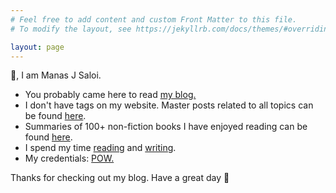 ```yaml
---
# Feel free to add content and custom Front Matter to this file.
# To modify the layout, see https://jekyllrb.com/docs/themes/#overriding-theme-defaults

layout: page
---
```

👋, I am Manas J Saloi.

- You probably came here to read [my blog.](https://manassaloi.com/posts/)
- I don't have tags on my website. Master posts related to all topics can be found [here](https://manassaloi.com/links/).
- Summaries of 100+ non-fiction books I have enjoyed reading can be found [here](https://manassaloi.com/booksummaries/).
- I spend my time [reading](https://www.goodreads.com/user/show/9698257-manas-saloi) and [writing](https://manassaloi.com/posts/).
- My credentials: [POW.](https://manassaloi.com/proofofwork/)

Thanks for checking out my blog. Have a great day 🤗

